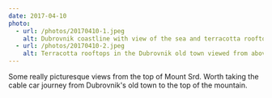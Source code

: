 ```yaml
---
date: 2017-04-10
photo:
  - url: /photos/20170410-1.jpeg
    alt: Dubrovnik coastline with view of the sea and terracotta rooftops.
  - url: /photos/20170410-2.jpeg
    alt: Terracotta rooftops in the Dubrovnik old town viewed from above. Island of Lokrum in the distance.
---
```


Some really picturesque views from the top of Mount Srd. Worth taking the cable car journey from Dubrovnik's old town to the top of the mountain.
